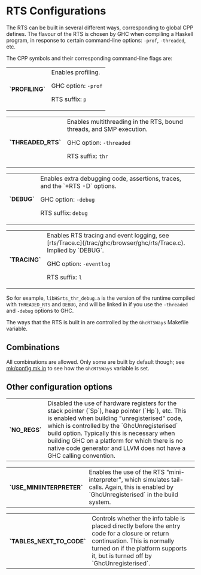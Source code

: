 # RTS Configurations


The RTS can be built in several different ways, corresponding to global CPP defines.  The flavour of the RTS is chosen by GHC when compiling a Haskell program, in response to certain command-line options: `-prof`, `-threaded`, etc.


The CPP symbols and their corresponding command-line flags are:

<table><tr><th>`PROFILING`</th>
<td>
Enables profiling.

GHC option: `-prof`

RTS suffix: `p`</td></tr></table>

<table><tr><th>`THREADED_RTS`</th>
<td>
Enables multithreading in the RTS, bound threads, and SMP execution.

GHC option: `-threaded`

RTS suffix: `thr`</td></tr></table>

<table><tr><th>`DEBUG`</th>
<td>
Enables extra debugging code, assertions, traces, and the `+RTS -D` options.

GHC option: `-debug`

RTS suffix: `debug`</td></tr></table>

<table><tr><th>`TRACING`</th>
<td>
Enables RTS tracing and event logging, see [rts/Trace.c](/trac/ghc/browser/ghc/rts/Trace.c).  Implied by `DEBUG`.

GHC option: `-eventlog`

RTS suffix: `l`</td></tr></table>


So for example, `libHSrts_thr_debug.a` is the version of the runtime compiled with `THREADED_RTS` and `DEBUG`, and will be linked in if you use the `-threaded` and `-debug` options to GHC.


The ways that the RTS is built in are controlled by the `GhcRTSWays` Makefile variable.  

## Combinations


All combinations are allowed.  Only some are built by default though; see [mk/config.mk.in](/trac/ghc/browser/mk/config.mk.in)[](/trac/ghc/export/HEAD/ghc/mk/config.mk.in) to see how the `GhcRTSWays` variable is set.

## Other configuration options

<table><tr><th>`NO_REGS`</th>
<td>
Disabled the use of hardware registers for the stack pointer (`Sp`), heap pointer (`Hp`), etc.  This is
enabled when building "unregisterised" code, which is controlled by the `GhcUnregisterised` build option.
Typically this is necessary when building GHC on a platform for which there is no native code generator
and LLVM does not have a GHC calling convention.
</td></tr></table>

<table><tr><th>`USE_MINIINTERPRETER`</th>
<td>
Enables the use of the RTS "mini-interpreter", which simulates tail-calls.  Again, this is enabled by
`GhcUnregisterised` in the build system.
</td></tr></table>

<table><tr><th>`TABLES_NEXT_TO_CODE`</th>
<td>
Controls whether the info table is placed directly before the entry code for a closure or return continuation.
This is normally turned on if the platform supports it, but is turned off by `GhcUnregisterised`.
</td></tr></table>